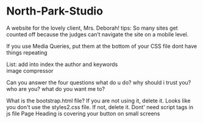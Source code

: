 # North-Park-Studio
 A website for the lovely client, Mrs. Deborah!
 tips:
So many sites get counted off because the judges can’t navigate the site on a mobile level.


If you use Media Queries, put them at the bottom of your CSS file
 dont have things repeating

List:
add into index the author and keywords  
image compressor

Can you answer the four questions
what do u do?
why should i trust you?
who are you?
what do you want me to?



What is the bootstrap.html file? If you are not using it, delete it.
Looks like you don't use the styles2.css file. If not, delete it.
Dont' need script tags in js file
Page Heading is covering your button on small screens